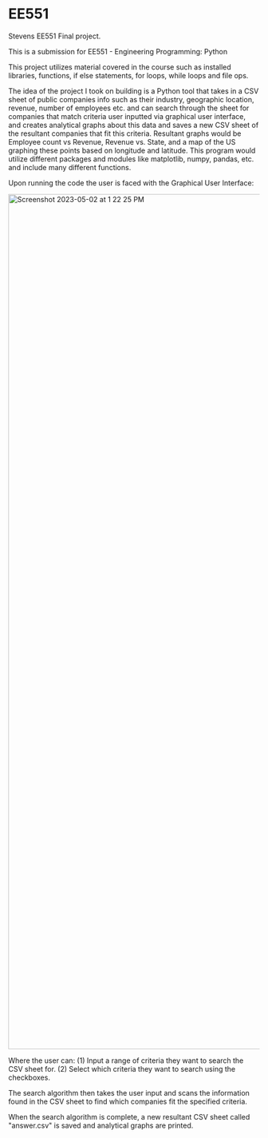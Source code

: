 # EE551
Stevens EE551 Final project.

This is a submission for EE551 - Engineering Programming: Python

This project utilizes material covered in the course such as installed libraries, functions, if else statements, for loops, while loops and file ops.

The idea of the project I took on building is a Python tool that takes in a CSV sheet of public companies info such as their industry, geographic location, revenue, number of employees etc. and can search through the sheet for companies that match criteria user inputted via graphical user interface, and creates analytical graphs about this data and saves a new CSV sheet of the resultant companies that fit this criteria. Resultant graphs would be Employee count vs Revenue, Revenue vs. State, and a map of the US graphing these points based on longitude and latitude. This program would utilize different packages and modules like matplotlib, numpy, pandas, etc. and include many different functions.

Upon running the code the user is faced with the Graphical User Interface:

<img width="1712" alt="Screenshot 2023-05-02 at 1 22 25 PM" src="https://user-images.githubusercontent.com/78391004/235738927-a022e8e4-846e-4466-9143-d8da653adb44.png">

Where the user can:
(1) Input a range of criteria they want to search the CSV sheet for.
(2) Select which criteria they want to search using the checkboxes.

The search algorithm then takes the user input and scans the information found in the CSV sheet to find which companies fit the specified criteria.

When the search algorithm is complete, a new resultant CSV sheet called "answer.csv" is saved and analytical graphs are printed.
